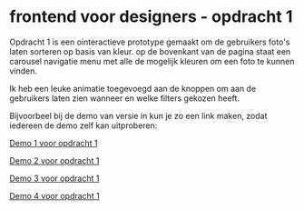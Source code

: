 # frontend voor designers - opdracht 1
Opdracht 1 is een ointeractieve prototype gemaakt om de gebruikers foto's laten sorteren op basis van kleur. op de bovenkant van de pagina staat een carousel navigatie menu met alle de mogelijk kleuren om een foto te kunnen vinden.

Ik heb een leuke animatie toegevoegd aan de knoppen om aan de gebruikers laten zien wanneer en welke filters gekozen heeft. 

Bijvoorbeel bij de demo van versie in kun je zo een link maken, zodat iedereen de demo zelf kan uitproberen:

[Demo 1 voor opdracht 1](https://jack792.github.io/frontendvoordesigners/opdracht1/v1/)

[Demo 2 voor opdracht 1](https://jack792.github.io/frontendvoordesigners/opdracht1/v2/)

[Demo 3 voor opdracht 1](https://jack792.github.io/frontendvoordesigners/opdracht1/v3/)

[Demo 4 voor opdracht 1](https://jack792.github.io/frontendvoordesigners/opdracht1/v4/)

